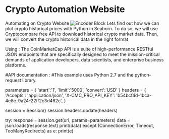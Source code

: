 # Crypto Automation Website
Automating on Crypto Website 
![Encoder Block](https://topcryptoanalysis.com/wp-content/uploads/2022/01/image-3-1536x628.png)
Lets find out how we can plot crypto historical prices with Python in Seaborn. To do so, we will use Cryptocompare free API to download historical crypto market data. Then, we will convert the crypto historical data in the right format 

Using :
The CoinMarketCap API is a suite of high-performance RESTful JSON endpoints that are specifically designed to meet the mission-critical demands of application developers, data scientists, and enterprise business platforms.


#API documentation :
#This example uses Python 2.7 and the python-request library.

parameters = {
  'start':'1',
  'limit':'5000',
  'convert':'USD'
}
headers = {
  'Accepts': 'application/json',
  'X-CMC_PRO_API_KEY': 'b54bcf4d-1bca-4e8e-9a24-22ff2c3d462c',
}

session = Session()
session.headers.update(headers)

try:
  response = session.get(url, params=parameters)
  data = json.loads(response.text)
  print(data)
except (ConnectionError, Timeout, TooManyRedirects) as e:
  print(e)


